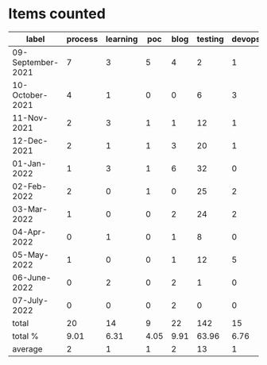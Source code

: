 # Items counted
label | process | learning | poc | blog | testing | devops
---|---|---|---|---|---|---
09-September-2021 | 7 | 3 | 5 | 4 | 2 | 1
10-October-2021 | 4 | 1 | 0 | 0 | 6 | 3
11-Nov-2021 | 2 | 3 | 1 | 1 | 12 | 1
12-Dec-2021 | 2 | 1 | 1 | 3 | 20 | 1
01-Jan-2022 | 1 | 3 | 1 | 6 | 32 | 0
02-Feb-2022 | 2 | 0 | 1 | 0 | 25 | 2
03-Mar-2022 | 1 | 0 | 0 | 2 | 24 | 2
04-Apr-2022 | 0 | 1 | 0 | 1 | 8 | 0
05-May-2022 | 1 | 0 | 0 | 1 | 12 | 5
06-June-2022 | 0 | 2 | 0 | 2 | 1 | 0
07-July-2022 | 0 | 0 | 0 | 2 | 0 | 0
total | 20 | 14 | 9 | 22 | 142 | 15
total % | 9.01 | 6.31 | 4.05 | 9.91 | 63.96 | 6.76
average | 2 | 1 | 1 | 2 | 13 | 1
